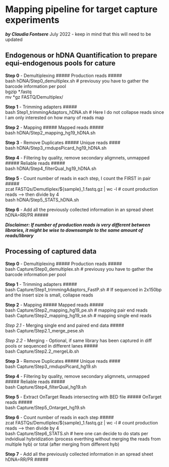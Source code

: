 # Mapping pipeline for target capture experiments 
***by Claudia Fontsere*** 
July 2022 - keep in mind that this will need to be updated 

## Endogenous or hDNA Quantification to prepare equi-endogenous pools for cature 

**Step 0** - Demultiplexing ##### Production reads #####  
bash hDNA/Step0_demultiplex.sh # previousy you have to gather the barcode information per pool  
bgzip *.fastq   
mv *gz FASTQ/Demultiplex/  

**Step 1** - Trimming adapters  #####  
bash Step1_trimmingAdaptors_hDNA.sh # Here I do not collapse reads since I am only interested on how many of reads map  

**Step 2** - Mapping ##### Mapped reads #####  
bash hDNA/Step2_mapping_hg19_hDNA.sh  

**Step 3** - Remove Duplicates ##### Unique reads ####  
bash hDNA/Step3_rmdupsPicard_hg19_hDNA.sh  

**Step 4** - Filtering by quality, remove secondary aligmnets, unmapped ##### Reliable reads #####  
bash hDNA/Step4_filterQual_hg19_hDNA.sh  

**Step 5** - Count number of reads in each step, I count the FIRST in pair #####  
zcat FASTQs/Demutliplex/${sample}_1.fastq.gz | wc -l # count production reads --> then divide by 4  
bash hDNA/Step5_STATS_hDNA.sh  

**Step 6** - Add all the previously collected information in an spread sheet hDNA=RR/PR #####  

***Disclaimer: If number of production reads is very different between libraries, it might be wise to downsample to the same amount of reads/library***  

## Processing of captured data  

**Step 0** - Demultiplexing ##### Production reads #####  
bash Capture/Step0_demultiplex.sh # previousy you have to gather the barcode information per pool  

**Step 1** - Trimming adapters  #####  
bash Capture/Step1_trimmingAdaptors_FastP.sh # If sequenced in 2x150bp and the insert size is small, collapse reads  

**Step 2** - Mapping ##### Mapped reads #####  
bash Capture/Step2_mapping_hg19_pe.sh # mapping pair end reads  
bash Capture/Step2_mapping_hg19_se.sh # mapping single end reads  

*Step 2.1* - Merging single end and paired end data #####  
bash Capture/Step2.1_merge_pese.sh  

*Step 2.2* - Merging - Optional, if same library has been captured in diff pools or sequenced in different lanes #####  
bash Capture/Step2.2_mergeLib.sh  

**Step 3** - Remove Duplicates ##### Unique reads ####  
bash Capture/Step3_rmdupsPicard_hg19.sh  

**Step 4** - Filtering by quality, remove secondary aligmnets, unmapped ##### Reliable reads #####  
bash Capture/Step4_filterQual_hg19.sh  

**Step 5** - Extract OnTarget Reads intersecting with BED file ##### OnTarget reads #####  
bash Capture/Step5_Ontarget_hg19.sh  

**Step 6** - Count number of reads in each step #####  
zcat FASTQs/Demutliplex/${sample}_1.fastq.gz | wc -l # count production reads --> then divide by 4  
bash Capture/Step6_STATS.sh # here one can decide to do stats per indvidiual hybridization (process everthing without merging the reads from multiple hyb) or total (after merging from different hyb)  

**Step 7** - Add all the previously collected information in an spread sheet hDNA=RR/PR #####  
